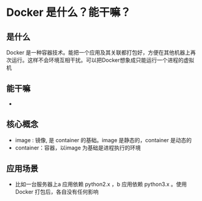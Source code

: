 # Docker 是什么？能干嘛？

## 是什么
Docker 是一种容器技术。能把一个应用及其关联都打包好，方便在其他机器上再次运行。这样不会环境互相干扰。可以把Docker想象成只能运行一个进程的虚拟机
## 能干嘛
*

## 核心概念
* image : 镜像, 是 container 的基础。image 是静态的，container 是动态的
* container：容器，以image 为基础是进程执行的环境


## 应用场景
* 比如一台服务器上a 应用依赖 python2.x ，b 应用依赖 python3.x 。使用Docker 打包后，各自没有任何影响
